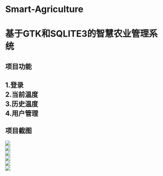 # Smart-Agriculture
基于GTK和SQLITE3的智慧农业管理系统
===
项目功能<br>
-----
1.登录<br>
2.当前温度<br>
3.历史温度<br>
4.用户管理<br>
<br>
项目截图<br>
-------
![](https://github.com/KurisuShiina/Smart-Agriculture/blob/master/pic/login.png)
<br>
![](https://github.com/KurisuShiina/Smart-Agriculture/blob/master/pic/interface.png)
<br>
![](https://github.com/KurisuShiina/Smart-Agriculture/blob/master/pic/control.png)
<br>
![](https://github.com/KurisuShiina/Smart-Agriculture/blob/master/pic/history.png)
<br>
![](https://github.com/KurisuShiina/Smart-Agriculture/blob/master/pic/user.png)
<br>
![](https://github.com/KurisuShiina/Smart-Agriculture/blob/master/pic/add.png)
